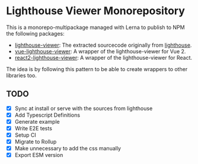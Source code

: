 # Lighthouse Viewer Monorepository

This is a monorepo-multipackage managed with Lerna to publish to NPM the following packages:

- [lighthouse-viewer](./packages/lighthouse-viewer): The extracted sourcecode originally from [lighthouse](https://github.com/GoogleChrome/lighthouse).
- [vue-lighthouse-viewer](./packages/vue-lighthouse-viewer): A wrapper of the lighthouse-viewer for Vue 2.
- [react2-lighthouse-viewer](./packages/react2-lighthouse-viewer): A wrapper of the lighthouse-viewer for React.

The idea is by following this pattern to be able to create wrappers to other libraries too.


## TODO
- [X] Sync at install or serve with the sources from lighthouse
- [x] Add Typescript Definitions
- [x] Generate example
- [x] Write E2E tests
- [x] Setup CI
- [x] Migrate to Rollup
- [x] Make unnecessary to add the css manually 
- [x] Export ESM version
